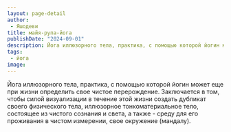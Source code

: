 ```yaml
---
layout: page-detail
author:
 - Яшодеви
title: майя-рупа-йога
publishDate: "2024-09-01"
description: Йога иллюзорного тела, практика, с помощью которой йогин может еще при жизни определить свое чистое перерождение. Заключается в том, чтобы силой визуализации в течение этой жизни создать дубликат своего физического тела, иллюзорное тонкоматериальное тело, состоящее из чистого сознания и света, а также - среду для его проживания в чистом измерении, свое окружение (мандалу).
tags:
 - йога
image: 
---
```


Йога иллюзорного тела, практика, с помощью которой йогин может еще при жизни определить свое чистое перерождение. Заключается в том, чтобы силой визуализации в течение этой жизни создать дубликат своего физического тела, иллюзорное тонкоматериальное тело, состоящее из чистого сознания и света, а также - среду для его проживания в чистом измерении, свое окружение (мандалу).

